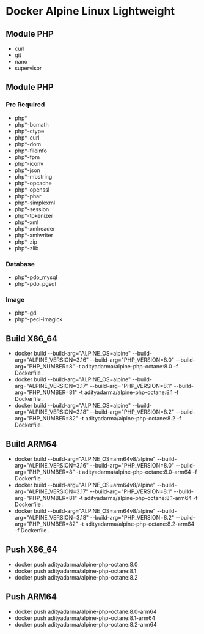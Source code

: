 # Docker Alpine Linux Lightweight

## Module PHP
- curl
- git
- nano
- supervisor

## Module PHP
### Pre Required
- php*
- php*-bcmath
- php*-ctype
- php*-curl
- php*-dom
- php*-fileinfo
- php*-fpm
- php*-iconv
- php*-json
- php*-mbstring
- php*-opcache
- php*-openssl
- php*-phar
- php*-simplexml
- php*-session
- php*-tokenizer
- php*-xml
- php*-xmlreader
- php*-xmlwriter
- php*-zip
- php*-zlib

### Database
- php*-pdo_mysql
- php*-pdo_pgsql

### Image
- php*-gd
- php*-pecl-imagick

## Build X86_64
- docker build --build-arg="ALPINE_OS=alpine" --build-arg="ALPINE_VERSION=3.16" --build-arg="PHP_VERSION=8.0" --build-arg="PHP_NUMBER=8" -t adityadarma/alpine-php-octane:8.0 -f Dockerfile .
- docker build --build-arg="ALPINE_OS=alpine" --build-arg="ALPINE_VERSION=3.17" --build-arg="PHP_VERSION=8.1" --build-arg="PHP_NUMBER=81" -t adityadarma/alpine-php-octane:8.1 -f Dockerfile .
- docker build --build-arg="ALPINE_OS=alpine" --build-arg="ALPINE_VERSION=3.18" --build-arg="PHP_VERSION=8.2" --build-arg="PHP_NUMBER=82" -t adityadarma/alpine-php-octane:8.2 -f Dockerfile .

## Build ARM64
- docker build --build-arg="ALPINE_OS=arm64v8/alpine" --build-arg="ALPINE_VERSION=3.16" --build-arg="PHP_VERSION=8.0" --build-arg="PHP_NUMBER=8" -t adityadarma/alpine-php-octane:8.0-arm64 -f Dockerfile .
- docker build --build-arg="ALPINE_OS=arm64v8/alpine" --build-arg="ALPINE_VERSION=3.17" --build-arg="PHP_VERSION=8.1" --build-arg="PHP_NUMBER=81" -t adityadarma/alpine-php-octane:8.1-arm64 -f Dockerfile .
- docker build --build-arg="ALPINE_OS=arm64v8/alpine" --build-arg="ALPINE_VERSION=3.18" --build-arg="PHP_VERSION=8.2" --build-arg="PHP_NUMBER=82" -t adityadarma/alpine-php-octane:8.2-arm64 -f Dockerfile .

## Push X86_64
- docker push adityadarma/alpine-php-octane:8.0
- docker push adityadarma/alpine-php-octane:8.1
- docker push adityadarma/alpine-php-octane:8.2

## Push ARM64
- docker push adityadarma/alpine-php-octane:8.0-arm64
- docker push adityadarma/alpine-php-octane:8.1-arm64
- docker push adityadarma/alpine-php-octane:8.2-arm64
